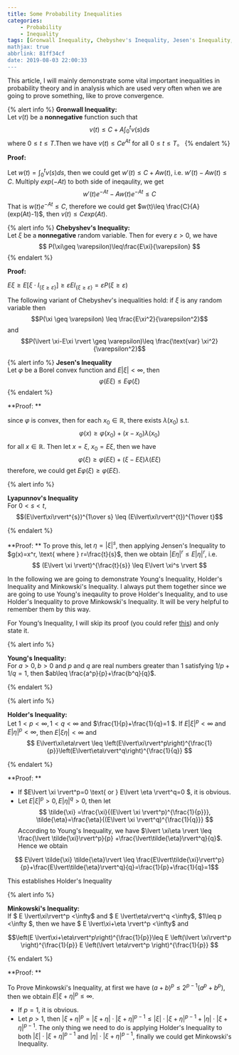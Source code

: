 ```yaml
---
title: Some Probability Inequalities
categories:
    - Probability
    - Inequality
tags: [Gronwall Inequality, Chebyshev's Inequality, Jesen's Inequality, Lyapunov's Inequality, Holder's Inequality, Minkowski's Inequality]
mathjax: true
abbrlink: 81ff34cf
date: 2019-08-03 22:00:33
---
```

This article, I will mainly demonstrate some vital important inequalities in  probability theory and in analysis which are used very often when we are going to prove something, like to prove convergence.

<!--more-->

{% alert info %}
<b>Gronwall Inequality: </b> <br>
Let $v(t)$ be a <strong>nonnegative</strong> function such that 
$$
v(t)\leq C+A\int_{0}^{t}v(s)ds
$$
where $0\leq t\leq T$.Then we have $v(t)\leq Ce^{At}$  for all $0\leq t\leq T$。
{% endalert %}


**Proof:**

Let $w(t)=\int_{0}^{t}v(s)ds$, then we could get $w'(t)\leq C+Aw(t)$, i.e. $w'(t)-Aw(t)\leq C$. Multiply $exp(-At)$ to both side of ineqaulity, we get
$$
w'(t)e^{-At}-Aw(t)e^{-At} \leq C
$$
That is $w(t)e^{-At}\leq C$, therefore we could get $w(t)\leq \frac{C}{A}(exp(At)-1)$, then $v(t)\leq C exp(At)$.

{% alert info %}
<b>Chebyshev's Inequality: </b> <br>
Let $\xi$ be a <strong>nonnegative</strong> random variable. Then for every $\varepsilon >0$, we have
$$
P(\xi\geq \varepsilon)\leq\frac{E\xi}{\varepsilon}
$$
{% endalert %}


**Proof:**

$E\xi \geq E[\xi\cdot I_{\{\xi \geq \varepsilon\}}] \geq \varepsilon EI_{\{\xi\geq \varepsilon\} } =\varepsilon P(\xi \geq \varepsilon)$

The following variant of Chebyshev's inequalities hold: if $\xi$ is any random variable then
$$P(\xi \geq \varepsilon) \leq \frac{E\xi^2}{\varepsilon^2}$$
and 
$$P(\lvert \xi-E\xi \rvert \geq \varepsilon)\leq \frac{\text{var} \xi^2}{\varepsilon^2}$$

{% alert info %}
<b>Jesen's Inequality</b> <br>
Let $\varphi$ be a Borel convex function and $E\lvert\xi \rvert < \infty$, then
$$
\varphi(E\xi) \leq E\varphi(\xi)
$$
{% endalert %}


**Proof: **

since $\varphi$ is convex, then for each $x_0 \in \mathbb{R}$, there exists $\lambda(x_0)$ s.t.
$$\varphi(x) \geq \varphi(x_0)+(x-x_0)\lambda(x_0)$$
for all $x \in \mathbb{R}$. Then let $x=\xi$, $x_0=E\xi$, then we have
$$ \varphi(\xi)\geq \varphi(E\xi)+(\xi-E\xi)\lambda(E\xi)$$
therefore, we could get $E\varphi(\xi)\geq \varphi(E\xi)$.

{% alert info %}

<b>Lyapunnov's Inequality </b> <br>
For $0< s< t$,
$$(E\lvert\xi\rvert^{s})^{1\over s} \leq (E\lvert\xi\rvert^{t})^{1\over t}$$

{% endalert %}

**Proof: **
To prove this, let $\eta = \lvert \xi \rvert^s$, then applying Jensen's Inequality to $g(x)=x^r, \text{ where } r=\frac{t}{s}$, then we obtain
$\lvert E\eta \rvert^r \leq E\lvert \eta \rvert^r$, i.e.
$$
(E\lvert \xi \rvert)^{\frac{t}{s}} \leq E\lvert \xi^s \rvert
$$

In the following we are going to demonstrate Young's Inequality, Holder's Inequality and Minkowski's Inequality. I always put them together since we are going to use Young's ineqaulity to prove Holder's Inequality, and to use Holder's Inequality to prove Minkowski's Inequality. It will be very helpful to remember them by this way.

For Young‘s Inequality, I will skip its proof (you could refer [this](https://math.stackexchange.com/questions/566169/a-proof-of-youngs-inequality)) and only state it.

{% alert info %}

<b>Young's Inequality: </b> <br>
For $a>0, b>0$ and $p \text{ and } q$ are real numbers greater than 1 satisfying $1/p+1/q=1$, then $ab\leq \frac{a^p}{p}+\frac{b^q}{q}$.

{% endalert %}

{% alert info %}

<b>Holder's Inequality: </b> <br>
Let $1< p<\infty, 1< q <\infty$ and $\frac{1}{p}+\frac{1}{q}=1 $. If $E\lvert \xi\rvert^p <\infty$ and $E\lvert \eta\rvert^p<\infty$, then $E\lvert \xi\eta\rvert<\infty$ and
$$
E\lvert\xi\eta\rvert \leq \left(E\lvert\xi\rvert^p\right)^{\frac{1}{p}}\left(E\lvert\eta\rvert^q\right)^{\frac{1}{q}}
$$

{% endalert %}



**Proof: **

- If $E\lvert \xi \rvert^p=0 \text{ or } E\lvert \eta \rvert^q=0 $, it is obvious.
- Let $E\lvert \xi \rvert^p>0, E\lvert \eta \rvert^q>0$, then let 
$$
\tilde{\xi} =\frac{\xi}{(E\lvert \xi \rvert^p)^{\frac{1}{p}}}, \tilde{\eta}=\frac{\eta}{(E\lvert \xi \rvert^q)^{\frac{1}{q}}}
$$
According to Young's Inequality, we have $\lvert \xi\eta \rvert \leq \frac{\lvert \tilde{\xi}\rvert^p}{p} +\frac{\lvert\tilde{\eta}\rvert^q}{q}$. Hence we obtain

$$ E\lvert \tilde{\xi} \tilde{\eta}\rvert \leq \frac{E\lvert\tilde{\xi}\rvert^p}{p}+\frac{E\lvert\tilde{\eta}\rvert^q}{q}=\frac{1}{p}+\frac{1}{q}=1$$

This establishes Holder's Inequality

{% alert info %}

<b>Minkowski's Inequality:  </b> <br>
If $ E \lvert\xi\rvert^p <\infty$ and $ E \lvert\eta\rvert^q <\infty$, $1\leq p <\infty $, then we have $ E \lvert\xi+\eta \rvert^p <\infty$ and

$$\left(E \lvert\xi+\eta\rvert^p\right)^{\frac{1}{p}}\leq E \left(\lvert \xi\rvert^p
\right)^{\frac{1}{p}} E \left(\lvert \eta\rvert^p
\right)^{\frac{1}{p}} $$

{% endalert %}

**Proof: **

To Prove Minkowski's Inequality, at first we have $(a+b)^p \leq 2^{p-1}(a^p+b^p)$, then we obtain $E\lvert \xi+\eta\rvert^p\leq \infty$. 

- If $p=1$, it is obvious.
- Let $p>1$, then $\lvert \xi+\eta\rvert^p = \lvert \xi+\eta\rvert\cdot \lvert \xi+\eta\rvert^{p-1}\leq \lvert \xi\rvert\cdot \lvert \xi+\eta\rvert^{p-1}+\lvert \eta\rvert \cdot \lvert \xi+\eta\rvert^{p-1}$. The only thing we need to do is applying Holder's Inequality to both $\lvert \xi\rvert\cdot \lvert \xi+\eta\rvert^{p-1}$ and $\lvert \eta\rvert \cdot \lvert \xi+\eta\rvert^{p-1}$, finally we could get Minkowski's Inequality.

